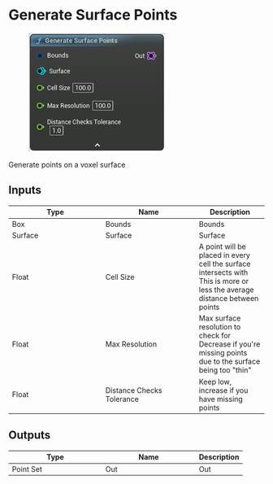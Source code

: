 # Generate Surface Points

<div align="left" data-full-width="false">

<figure><img src="Generate_Surface_Points.png" alt=""><figcaption></figcaption></figure>

</div>

Generate points on a voxel surface

## Inputs

<table>
<thead><tr><th width="170">Type</th><th width="170">Name</th><th>Description</th></tr></thead>
<tbody>
<tr><td>Box</td><td>Bounds</td><td>Bounds</td></tr>
<tr><td>Surface</td><td>Surface</td><td>Surface</td></tr>
<tr><td>Float</td><td>Cell Size</td><td>A point will be placed in every cell the surface intersects with
This is more or less the average distance between points</td></tr>
<tr><td>Float</td><td>Max Resolution</td><td>Max surface resolution to check for
Decrease if you're missing points due to the surface being too "thin"</td></tr>
<tr><td>Float</td><td>Distance Checks Tolerance</td><td>Keep low, increase if you have missing points</td></tr>
</tbody>
</table>

## Outputs

<table>
<thead><tr><th width="170">Type</th><th width="170">Name</th><th>Description</th></tr></thead>
<tbody>
<tr><td>Point Set</td><td>Out</td><td>Out</td></tr>
</tbody>
</table>
